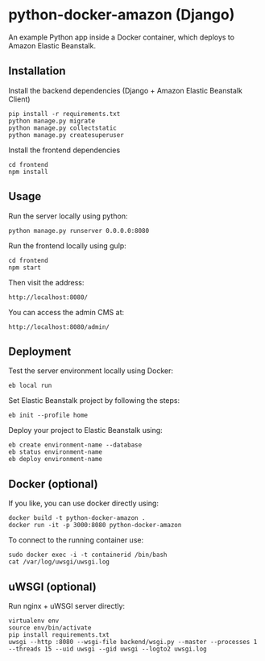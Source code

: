 # python-docker-amazon (Django)

An example Python app inside a Docker container, which deploys to Amazon Elastic Beanstalk.


## Installation

Install the backend dependencies (Django + Amazon Elastic Beanstalk Client)

    pip install -r requirements.txt
    python manage.py migrate
    python manage.py collectstatic
    python manage.py createsuperuser

Install the frontend dependencies

    cd frontend
    npm install

## Usage

Run the server locally using python:

    python manage.py runserver 0.0.0.0:8080

Run the frontend locally using gulp:

    cd frontend
    npm start

Then visit the address:

    http://localhost:8080/

You can access the admin CMS at:

    http://localhost:8080/admin/


## Deployment

Test the server environment locally using Docker:

    eb local run

Set Elastic Beanstalk project by following the steps:

    eb init --profile home

Deploy your project to Elastic Beanstalk using:

    eb create environment-name --database
    eb status environment-name
    eb deploy environment-name


## Docker (optional)

If you like, you can use docker directly using:

    docker build -t python-docker-amazon .
    docker run -it -p 3000:8080 python-docker-amazon

To connect to the running container use:

    sudo docker exec -i -t containerid /bin/bash
    cat /var/log/uwsgi/uwsgi.log


## uWSGI (optional)

Run nginx + uWSGI server directly:

    virtualenv env
    source env/bin/activate
    pip install requirements.txt
    uwsgi --http :8080 --wsgi-file backend/wsgi.py --master --processes 1 --threads 15 --uid uwsgi --gid uwsgi --logto2 uwsgi.log